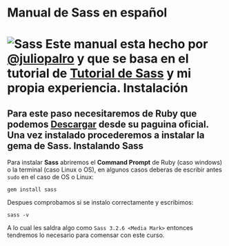 Manual de Sass en español
=========================
![Sass](http://img513.imageshack.us/img513/8118/bmw1coupe26ir5.jpg)
Este manual esta hecho por [@juliopalro](https://twitter.com/juliopalro) y que se basa en el tutorial de [Tutorial de Sass](http://sass-lang.com/tutorial.html) y mi propia experiencia.
Instalación
===========
Para este paso necesitaremos de Ruby que podemos [Descargar](http://www.ruby-lang.org/es/downloads/) desde su paguina oficial. Una vez instalado procederemos a instalar la gema de Sass.
Instalando Sass
------------------
Para instalar **Sass** abriremos el **Command Prompt** de Ruby (caso windows) o la terminal (caso Linux o OS), en algunos casos deberas de escribir antes `sudo` en el caso de OS o Linux:

	gem install sass 

Despues comprobamos si se instalo correctamente y escribimos:

	sass -v

A lo cual les saldra algo como `Sass 3.2.6 <Media Mark>` entonces tendremos lo necesario para comensar con este curso.
